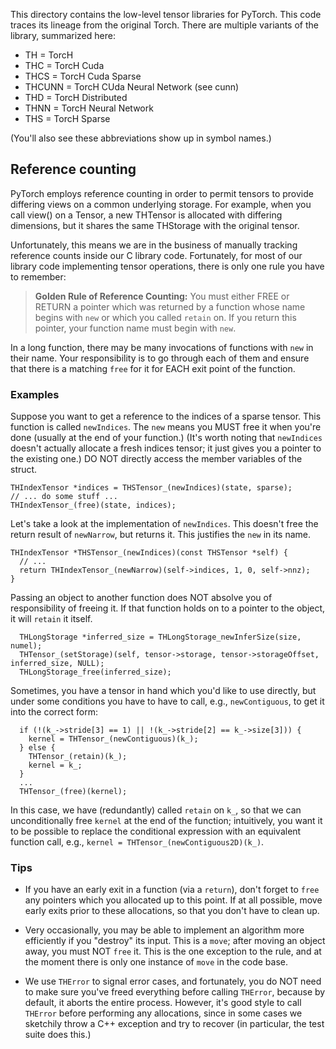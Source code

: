 This directory contains the low-level tensor libraries for PyTorch.
This code traces its lineage from the original Torch.  There are
multiple variants of the library, summarized here:

* TH = TorcH
* THC = TorcH Cuda
* THCS = TorcH Cuda Sparse
* THCUNN = TorcH CUda Neural Network (see cunn)
* THD = TorcH Distributed
* THNN = TorcH Neural Network
* THS = TorcH Sparse

(You'll also see these abbreviations show up in symbol names.)

## Reference counting

PyTorch employs reference counting in order to permit tensors to provide
differing views on a common underlying storage.  For example, when you call
view() on a Tensor, a new THTensor is allocated with differing dimensions,
but it shares the same THStorage with the original tensor.

Unfortunately, this means we are in the business of manually tracking reference
counts inside our C library code.  Fortunately, for most of our library code implementing
tensor operations, there is only one rule you have to remember:

> **Golden Rule of Reference Counting:** You must either FREE or RETURN
> a pointer which was returned by a function whose name begins with
> `new` or which you called `retain` on.
> If you return this pointer, your function name must begin with `new`.

In a long function, there may be many invocations of functions with `new` in
their name.  Your responsibility is to go through each of them and ensure
that there is a matching `free` for it for EACH exit point of the function.

### Examples

Suppose you want to get a reference to the indices of a sparse tensor.  This
function is called `newIndices`.  The `new` means you MUST free it when you're
done (usually at the end of your function.)  (It's worth noting that
`newIndices` doesn't actually allocate a fresh indices tensor; it just gives
you a pointer to the existing one.)  DO NOT directly access the member
variables of the struct.

```
THIndexTensor *indices = THSTensor_(newIndices)(state, sparse);
// ... do some stuff ...
THIndexTensor_(free)(state, indices);
```

Let's take a look at the implementation of `newIndices`.  This doesn't free the
return result of `newNarrow`, but returns it.  This justifies the `new` in its
name.

```
THIndexTensor *THSTensor_(newIndices)(const THSTensor *self) {
  // ...
  return THIndexTensor_(newNarrow)(self->indices, 1, 0, self->nnz);
}
```

Passing an object to another function does NOT absolve you of responsibility
of freeing it.  If that function holds on to a pointer to the object, it
will `retain` it itself.

```
  THLongStorage *inferred_size = THLongStorage_newInferSize(size, numel);
  THTensor_(setStorage)(self, tensor->storage, tensor->storageOffset, inferred_size, NULL);
  THLongStorage_free(inferred_size);
```

Sometimes, you have a tensor in hand which you'd like to use directly, but
under some conditions you have to have to call, e.g., `newContiguous`, to get
it into the correct form:

```
  if (!(k_->stride[3] == 1) || !(k_->stride[2] == k_->size[3])) {
    kernel = THTensor_(newContiguous)(k_);
  } else {
    THTensor_(retain)(k_);
    kernel = k_;
  }
  ...
  THTensor_(free)(kernel);
```

In this case, we have (redundantly) called `retain` on `k_`, so that we can
unconditionally free `kernel` at the end of the function; intuitively, you
want it to be possible to replace the conditional expression with an equivalent
function call, e.g., `kernel = THTensor_(newContiguous2D)(k_)`.

### Tips

* If you have an early exit in a function (via a `return`), don't forget to
  `free` any pointers which you allocated up to this point.  If at all possible,
  move early exits prior to these allocations, so that you don't have to clean up.

* Very occasionally, you may be able to implement an algorithm more efficiently
  if you "destroy" its input.  This is a `move`; after moving an object away,
  you must NOT `free` it.  This is the one exception to the rule, and at the
  moment there is only one instance of `move` in the code base.

* We use `THError` to signal error cases, and fortunately,
  you do NOT need to make sure you've freed everything before calling `THError`,
  because by default, it aborts the entire process.  However, it's good style
  to call `THError` before performing any allocations, since in some cases we
  sketchily throw a C++ exception and try to recover (in particular, the test
  suite does this.)
